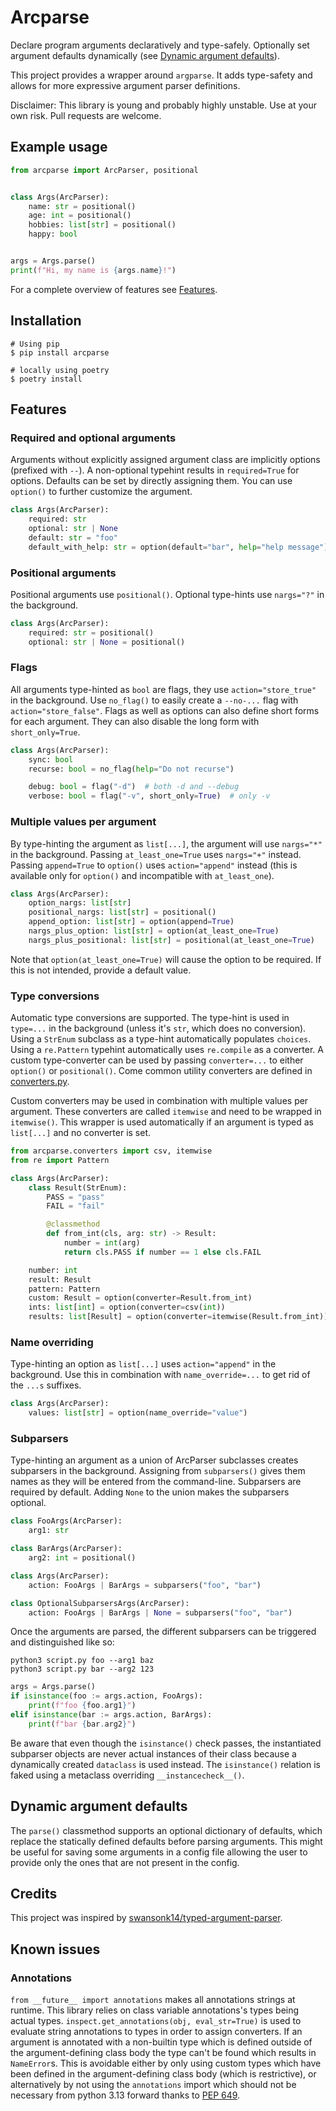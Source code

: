 # Arcparse
Declare program arguments declaratively and type-safely. Optionally set argument defaults dynamically (see [Dynamic argument defaults](#dynamic-argument-defaults)).

This project provides a wrapper around `argparse`. It adds type-safety and allows for more expressive argument parser definitions.

Disclaimer: This library is young and probably highly unstable. Use at your own risk. Pull requests are welcome.

## Example usage
```py
from arcparse import ArcParser, positional


class Args(ArcParser):
    name: str = positional()
    age: int = positional()
    hobbies: list[str] = positional()
    happy: bool


args = Args.parse()
print(f"Hi, my name is {args.name}!")
```

For a complete overview of features see [Features](#features).

## Installation
```shell
# Using pip
$ pip install arcparse

# locally using poetry
$ poetry install
```

## Features

### Required and optional arguments
Arguments without explicitly assigned argument class are implicitly options (prefixed with `--`). A non-optional typehint results in `required=True` for options. Defaults can be set by directly assigning them. You can use `option()` to further customize the argument.
```py
class Args(ArcParser):
    required: str
    optional: str | None
    default: str = "foo"
    default_with_help: str = option(default="bar", help="help message")
```

### Positional arguments
Positional arguments use `positional()`. Optional type-hints use `nargs="?"` in the background.
```py
class Args(ArcParser):
    required: str = positional()
    optional: str | None = positional()
```

### Flags
All arguments type-hinted as `bool` are flags, they use `action="store_true"` in the background. Use `no_flag()` to easily create a `--no-...` flag with `action="store_false"`. Flags as well as options can also define short forms for each argument. They can also disable the long form with `short_only=True`.
```py
class Args(ArcParser):
    sync: bool
    recurse: bool = no_flag(help="Do not recurse")

    debug: bool = flag("-d")  # both -d and --debug
    verbose: bool = flag("-v", short_only=True)  # only -v
```

### Multiple values per argument
By type-hinting the argument as `list[...]`, the argument will use `nargs="*"` in the background. Passing `at_least_one=True` uses `nargs="+"` instead. Passing `append=True` to `option()` uses `action="append"` instead (this is available only for `option()` and incompatible with `at_least_one`).
```py
class Args(ArcParser):
    option_nargs: list[str]
    positional_nargs: list[str] = positional()
    append_option: list[str] = option(append=True)
    nargs_plus_option: list[str] = option(at_least_one=True)
    nargs_plus_positional: list[str] = positional(at_least_one=True)
```

Note that `option(at_least_one=True)` will cause the option to be required. If this is not intended, provide a default value.

### Type conversions
Automatic type conversions are supported. The type-hint is used in `type=...` in the background (unless it's `str`, which does no conversion). Using a `StrEnum` subclass as a type-hint automatically populates `choices`. Using a `re.Pattern` typehint automatically uses `re.compile` as a converter. A custom type-converter can be used by passing `converter=...` to either `option()` or `positional()`. Come common utility converters are defined in [converters.py](arcparse/converters.py).

Custom converters may be used in combination with multiple values per argument. These converters are called `itemwise` and need to be wrapped in `itemwise()`. This wrapper is used automatically if an argument is typed as `list[...]` and no converter is set.
```py
from arcparse.converters import csv, itemwise
from re import Pattern

class Args(ArcParser):
    class Result(StrEnum):
        PASS = "pass"
        FAIL = "fail"

        @classmethod
        def from_int(cls, arg: str) -> Result:
            number = int(arg)
            return cls.PASS if number == 1 else cls.FAIL

    number: int
    result: Result
    pattern: Pattern
    custom: Result = option(converter=Result.from_int)
    ints: list[int] = option(converter=csv(int))
    results: list[Result] = option(converter=itemwise(Result.from_int))
```

### Name overriding
Type-hinting an option as `list[...]` uses `action="append"` in the background. Use this in combination with `name_override=...` to get rid of the `...s` suffixes.
```py
class Args(ArcParser):
    values: list[str] = option(name_override="value")
```

### Subparsers
Type-hinting an argument as a union of ArcParser subclasses creates subparsers in the background. Assigning from `subparsers()` gives them names as they will be entered from the command-line. Subparsers are required by default. Adding `None` to the union makes the subparsers optional.
```py
class FooArgs(ArcParser):
    arg1: str

class BarArgs(ArcParser):
    arg2: int = positional()

class Args(ArcParser):
    action: FooArgs | BarArgs = subparsers("foo", "bar")

class OptionalSubparsersArgs(ArcParser):
    action: FooArgs | BarArgs | None = subparsers("foo", "bar")
```

Once the arguments are parsed, the different subparsers can be triggered and distinguished like so:
```shell
python3 script.py foo --arg1 baz
python3 script.py bar --arg2 123
```
```py
args = Args.parse()
if isinstance(foo := args.action, FooArgs):
    print(f"foo {foo.arg1}")
elif isinstance(bar := args.action, BarArgs):
    print(f"bar {bar.arg2}")
```
Be aware that even though the `isinstance()` check passes, the instantiated subparser objects are never actual instances of their class because a dynamically created `dataclass` is used instead. The `isinstance()` relation is faked using a metaclass overriding `__instancecheck__()`.

## Dynamic argument defaults
The `parse()` classmethod supports an optional dictionary of defaults, which replace the statically defined defaults before parsing arguments. This might be useful for saving some arguments in a config file allowing the user to provide only the ones that are not present in the config.

## Credits
This project was inspired by [swansonk14/typed-argument-parser](https://github.com/swansonk14/typed-argument-parser).

## Known issues

### Annotations
`from __future__ import annotations` makes all annotations strings at runtime. This library relies on class variable annotations's types being actual types. `inspect.get_annotations(obj, eval_str=True)` is used to evaluate string annotations to types in order to assign converters. If an argument is annotated with a non-builtin type which is defined outside of the argument-defining class body the type can't be found which results in `NameError`s. This is avoidable either by only using custom types which have been defined in the argument-defining class body (which is restrictive), or alternatively by not using the `annotations` import which should not be necessary from python 3.13 forward thanks to [PEP 649](https://peps.python.org/pep-0649/).
